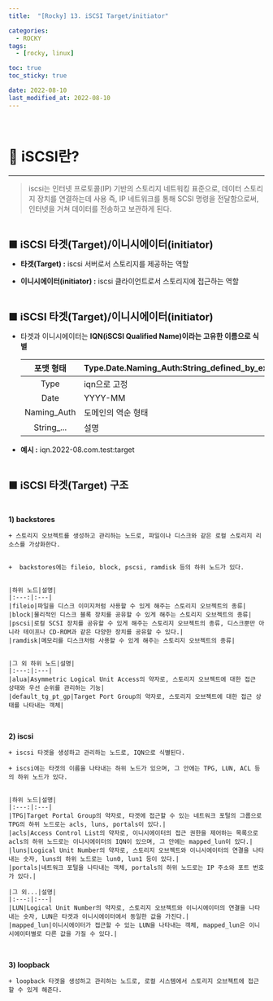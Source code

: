 ```yaml
---
title:  "[Rocky] 13. iSCSI Target/initiator" 

categories:
  - ROCKY
tags:
  - [rocky, linux]

toc: true
toc_sticky: true

date: 2022-08-10
last_modified_at: 2022-08-10
---
```

<br>

# 🔔 iSCSI란?
---

<style>
table {
    font-size: 12pt;
}
table th:first-of-type {
    width: 5%;
}
table th:nth-of-type(2) {
    width: 15%;
}
table th:nth-of-type(3) {
    width: 50%;
}
table th:nth-of-type(4) {
    width: 30%;
}
big {
    font-size: 15pt;
}
</style>

> iscsi는 인터넷 프로토콜(IP) 기반의 스토리지 네트워킹 표준으로, 데이터 스토리지 장치를 연결하는데 사용 즉, IP 네트워크를 통해 SCSI 명령을 전달함으로써, 인터넷을 거쳐 데이터를 전송하고 보관하게 된다.

<br>

<big> **■ iSCSI 타겟(Target)/이니시에이터(initiator)** </big>


+ **타겟(Target) :** iscsi 서버로서 스토리지를 제공하는 역할


+ **이니시에이터(initiator) :** iscsi 클라이언트로서 스토리지에 접근하는 역할


<br>

<big> **■ iSCSI 타겟(Target)/이니시에이터(initiator)** </big>


+ 타겟과 이니시에이터는 **IQN(iSCSI Qualified Name)이라는 고유한 이름으로 식별**


    |포맷 형태|Type.Date.Naming_Auth:String_defined_by_example.com_Naming_authority|
    |:---:|:---|
    |Type|iqn으로 고정|
    |Date|YYYY-MM|
    |Naming_Auth|도메인의 역순 형태|
    |String_...|설명|


+ **예시 :** iqn.2022-08.com.test:target

<br>

<big> **■ iSCSI 타겟(Target) 구조** </big>

<br>

**1) backstores**


    + 스토리지 오브젝트를 생성하고 관리하는 노드로, 파일이나 디스크와 같은 로컬 스토리지 리소스를 가상화한다.


    +  backstores에는 fileio, block, pscsi, ramdisk 등의 하위 노드가 있다.


    |하위 노드|설명|
    |:---:|:---|
    |fileio|파일을 디스크 이미지처럼 사용할 수 있게 해주는 스토리지 오브젝트의 종류|
    |block|물리적인 디스크 블록 장치를 공유할 수 있게 해주는 스토리지 오브젝트의 종류|
    |pscsi|로컬 SCSI 장치를 공유할 수 있게 해주는 스토리지 오브젝트의 종류, 디스크뿐만 아니라 테이프나 CD-ROM과 같은 다양한 장치를 공유할 수 있다.|
    |ramdisk|메모리를 디스크처럼 사용할 수 있게 해주는 스토리지 오브젝트의 종류|


    |그 외 하위 노드|설명|
    |:---:|:---|
    |alua|Asymmetric Logical Unit Access의 약자로, 스토리지 오브젝트에 대한 접근 상태와 우선 순위를 관리하는 기능|
    |default_tg_pt_gp|Target Port Group의 약자로, 스토리지 오브젝트에 대한 접근 상태를 나타내는 객체|

<br>

**2) iscsi**

    + iscsi 타겟을 생성하고 관리하는 노드로, IQN으로 식별된다.

    + iscsi에는 타겟의 이름을 나타내는 하위 노드가 있으며, 그 안에는 TPG, LUN, ACL 등의 하위 노드가 있다.


    |하위 노드|설명|
    |:---:|:---|
    |TPG|Target Portal Group의 약자로, 타겟에 접근할 수 있는 네트워크 포털의 그룹으로 TPG의 하위 노드로는 acls, luns, portals이 있다.|
    |acls|Access Control List의 약자로, 이니시에이터의 접근 권한을 제어하는 목록으로 acls의 하위 노드로는 이니시에이터의 IQN이 있으며, 그 안에는 mapped_lun이 있다.|
    |luns|Logical Unit Number의 약자로, 스토리지 오브젝트와 이니시에이터의 연결을 나타내는 숫자, luns의 하위 노드로는 lun0, lun1 등이 있다.|
    |portals|네트워크 포털을 나타내는 객체, portals의 하위 노드로는 IP 주소와 포트 번호가 있다.|

    |그 외...|설명|
    |:---:|:---|
    |LUN|Logical Unit Number의 약자로, 스토리지 오브젝트와 이니시에이터의 연결을 나타내는 숫자, LUN은 타겟과 이니시에이터에서 동일한 값을 가진다.|
    |mapped_lun|이니시에이터가 접근할 수 있는 LUN을 나타내는 객체, mapped_lun은 이니시에이터별로 다른 값을 가질 수 있다.|

<br>

**3) loopback**

    + loopback 타겟을 생성하고 관리하는 노드로, 로컬 시스템에서 스토리지 오브젝트에 접근할 수 있게 해준다.